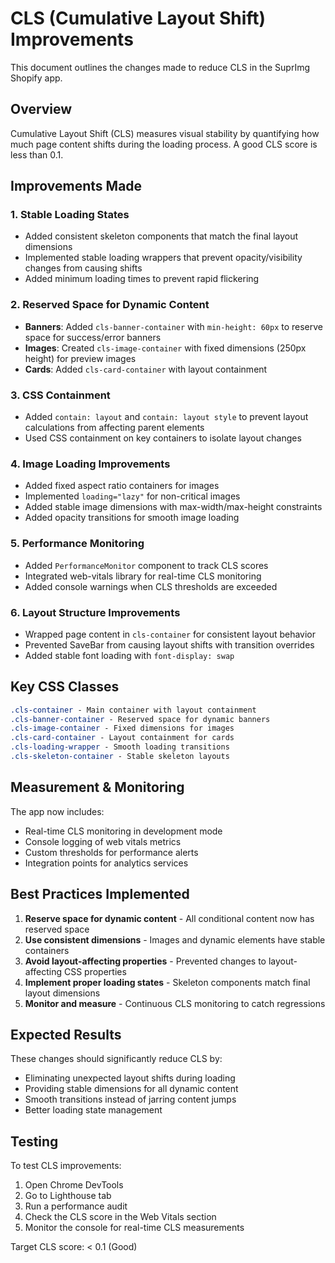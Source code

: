# CLS (Cumulative Layout Shift) Improvements

This document outlines the changes made to reduce CLS in the SuprImg Shopify app.

## Overview

Cumulative Layout Shift (CLS) measures visual stability by quantifying how much page content shifts during the loading process. A good CLS score is less than 0.1.

## Improvements Made

### 1. **Stable Loading States**
- Added consistent skeleton components that match the final layout dimensions
- Implemented stable loading wrappers that prevent opacity/visibility changes from causing shifts
- Added minimum loading times to prevent rapid flickering

### 2. **Reserved Space for Dynamic Content**
- **Banners**: Added `cls-banner-container` with `min-height: 60px` to reserve space for success/error banners
- **Images**: Created `cls-image-container` with fixed dimensions (250px height) for preview images
- **Cards**: Added `cls-card-container` with layout containment

### 3. **CSS Containment**
- Added `contain: layout` and `contain: layout style` to prevent layout calculations from affecting parent elements
- Used CSS containment on key containers to isolate layout changes

### 4. **Image Loading Improvements**
- Added fixed aspect ratio containers for images
- Implemented `loading="lazy"` for non-critical images
- Added stable image dimensions with max-width/max-height constraints
- Added opacity transitions for smooth image loading

### 5. **Performance Monitoring**
- Added `PerformanceMonitor` component to track CLS scores
- Integrated web-vitals library for real-time CLS monitoring
- Added console warnings when CLS thresholds are exceeded

### 6. **Layout Structure Improvements**
- Wrapped page content in `cls-container` for consistent layout behavior
- Prevented SaveBar from causing layout shifts with transition overrides
- Added stable font loading with `font-display: swap`

## Key CSS Classes

```css
.cls-container - Main container with layout containment
.cls-banner-container - Reserved space for dynamic banners
.cls-image-container - Fixed dimensions for images
.cls-card-container - Layout containment for cards
.cls-loading-wrapper - Smooth loading transitions
.cls-skeleton-container - Stable skeleton layouts
```

## Measurement & Monitoring

The app now includes:
- Real-time CLS monitoring in development mode
- Console logging of web vitals metrics
- Custom thresholds for performance alerts
- Integration points for analytics services

## Best Practices Implemented

1. **Reserve space for dynamic content** - All conditional content now has reserved space
2. **Use consistent dimensions** - Images and dynamic elements have stable containers
3. **Avoid layout-affecting properties** - Prevented changes to layout-affecting CSS properties
4. **Implement proper loading states** - Skeleton components match final layout dimensions
5. **Monitor and measure** - Continuous CLS monitoring to catch regressions

## Expected Results

These changes should significantly reduce CLS by:
- Eliminating unexpected layout shifts during loading
- Providing stable dimensions for all dynamic content
- Smooth transitions instead of jarring content jumps
- Better loading state management

## Testing

To test CLS improvements:
1. Open Chrome DevTools
2. Go to Lighthouse tab
3. Run a performance audit
4. Check the CLS score in the Web Vitals section
5. Monitor the console for real-time CLS measurements

Target CLS score: < 0.1 (Good)
